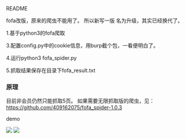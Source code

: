 README

fofa改版，原来的爬虫不能用了。
所以新写一版
名为升级，其实已经换代了。

1.基于python3的fofa爬取

3.配置config.py中的cookie信息，用burp截个包，一看便明白了。

4.运行python3 fofa_spider.py

5.抓取结果保存在目录下fofa_result.txt


### 原理


目前非会员仍然只能抓取5页。
如果需要无限抓取版的爬虫，见：https://github.com/409162075/fofa_spider-1.0.3

demo

![](demo/demo1.png)
![](demo/demo2.png)



